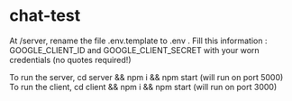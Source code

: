 # chat-test

At /server, rename the file .env.template to .env . Fill this information : GOOGLE_CLIENT_ID
and GOOGLE_CLIENT_SECRET with your worn credentials (no quotes required!)

To run the server, cd server && npm i && npm start (will run on port 5000)
To run the client, cd client && npm i && npm start (will run on port 3000)
